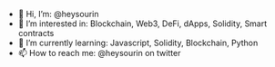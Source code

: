 - 👋 Hi, I’m: @heysourin
- 👀 I’m interested in: Blockchain, Web3, DeFi, dApps, Solidity, Smart contracts
- 🌱 I’m currently learning: Javascript, Solidity, Blockchain, Python
- 📫 How to reach me: @heysourin on twitter

<!---
heysourin/heysourin is a ✨ special ✨ repository because its `README.md` (this file) appears on your GitHub profile.
You can click the Preview link to take a look at your changes.
--->
